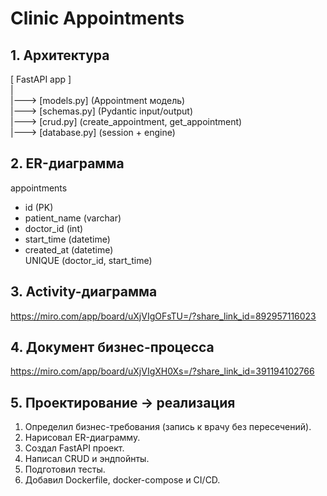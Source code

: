 # Clinic Appointments


## 1. Архитектура

[ FastAPI app ]\
   |\
   |---> [models.py] (Appointment модель)\
   |---> [schemas.py] (Pydantic input/output)\
   |---> [crud.py] (create_appointment, get_appointment)\
   |---> [database.py] (session + engine)

## 2. ER-диаграмма

appointments
- id (PK)
- patient_name (varchar)
- doctor_id (int)
- start_time (datetime)
- created_at (datetime)\
UNIQUE (doctor_id, start_time)

## 3. Activity-диаграмма

https://miro.com/app/board/uXjVIgOFsTU=/?share_link_id=892957116023


## 4. Документ бизнес-процесса

https://miro.com/app/board/uXjVIgXH0Xs=/?share_link_id=391194102766


## 5. Проектирование → реализация

1. Определил бизнес-требования (запись к врачу без пересечений).
2. Нарисовал ER-диаграмму.
3. Создал FastAPI проект.
4. Написал CRUD и эндпойнты.
5. Подготовил тесты.
6. Добавил Dockerfile, docker-compose и CI/CD.


